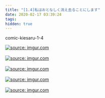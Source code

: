 ```yaml
---
title: "[1.4]私はおとなしく消え去ることにします"
date: 2020-02-17 03:39:24
tags:
hidden: true
---
```


comic-kiesaru-1-4

<a href="https://imgur.com/MVjqNnR"><img src="https://i.imgur.com/MVjqNnR.jpg" title="source: imgur.com" /></a><br><br>
<a href="https://imgur.com/3ETXcro"><img src="https://i.imgur.com/3ETXcro.jpg" title="source: imgur.com" /></a><br><br>
<a href="https://imgur.com/MSnTP53"><img src="https://i.imgur.com/MSnTP53.jpg" title="source: imgur.com" /></a><br><br>
<a href="https://imgur.com/zR1eDyH"><img src="https://i.imgur.com/zR1eDyH.jpg" title="source: imgur.com" /></a><br><br>
<a href="https://imgur.com/s911U06"><img src="https://i.imgur.com/s911U06.jpg" title="source: imgur.com" /></a><br><br>